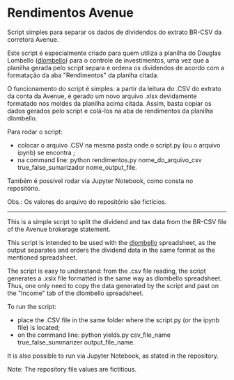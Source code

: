 # Rendimentos Avenue
 Script simples para separar os dados de dividendos do extrato BR-CSV da corretora Avenue.

 Este script é especialmente criado para quem utiliza a planilha do Douglas Lombello ([dlombello](https://www.dlombelloplanilhas.com/)) para
 o controle de investimentos, uma vez que a planilha gerada pelo script separa e ordena os dividendos de acordo com a formatação da aba "Rendimentos"
 da planlha citada.

 O funcionamento do script é simples: a partir da leitura do .CSV do extrato da conta da Avenue, é gerado
 um novo arquivo .xlsx devidamente formatado nos moldes da planilha acima citada. Assim, basta copiar os
 dados gerados pelo script e colá-los na aba de rendimentos da planilha dlombello.

Para rodar o script:
 * colocar o arquivo .CSV na mesma pasta onde o script.py (ou o arquivo ipynb) se encontra ;
 * na command line: python rendimentos.py nome_do_arquivo_csv true_false_sumarizador nome_output_file.

Também é possível rodar via Jupyter Notebook, como consta no repositório.

Obs.: Os valores do arquivo do repositório são fictícios.

---
This is a simple script to split the dividend and tax data from the BR-CSV file of the Avenue brokerage statement.

This script is intended to be used with the [dlombello](https://www.dlombelloplanilhas.com/) spreadsheet, as the output separates and orders the dividend
data in the same format as the mentioned spreadsheet.

The script is easy to understand: from the .csv file reading, the script generates a .xslx file formatted is the same 
way as dlombello spreadsheet. Thus, one only need to copy the data generated by the script and past on the "Income" tab 
of the dlombello spreadsheet.

To run the script:
 * place the .CSV file in the same folder where the script.py (or the ipynb file) is located;
 * on the command line: python yields.py csv_file_name true_false_summarizer output_file_name.
 
It is also possible to run via Jupyter Notebook, as stated in the repository.

Note: The repository file values are fictitious.
